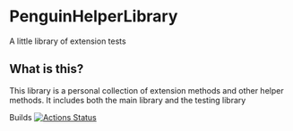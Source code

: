 # PenguinHelperLibrary
A little library of extension tests

## What is this?
This library is a personal collection of extension methods and other helper methods. It includes both the main library and the testing library

Builds
[![Actions Status](https://github.com/TimeTravelPenguin/PenguinHelperLibrary/workflows/Build/badge.svg)](https://github.com/TimeTravelPenguin/PenguinHelperLibrary/actions)
